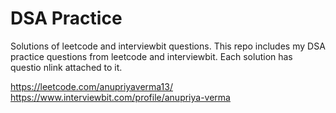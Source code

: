 # DSA Practice
Solutions of leetcode and interviewbit questions. 
This repo includes my DSA practice questions from leetcode and interviewbit.
Each solution has questio nlink attached to it.

https://leetcode.com/anupriyaverma13/
https://www.interviewbit.com/profile/anupriya-verma
